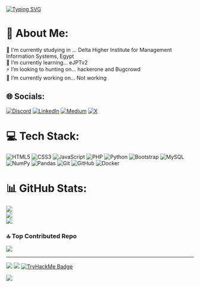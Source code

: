 [![Typing SVG](https://readme-typing-svg.demolab.com?font=Fira+Code&pause=1000&width=435&lines=My+name+is+Mahmoud+Mounir;I+Wish+to+be+a+Penetration+Tester;%2F*+print(%22F-Society%22)+*%2F)](https://git.io/typing-svg)
# 💫 About Me:
🏫 I'm currently studying in ... Delta Higher Institute for Management Information Systems, Egypt<br>🌱 I’m currently learning... eJPTv2<br>⚡ I’m looking to hunting on... hackerone and Bugcrowd<br>🔭 I’m currently working on... Not working


## 🌐 Socials:
[![Discord](https://img.shields.io/badge/Discord-%237289DA.svg?logo=discord&logoColor=white)](https://discord.gg/mahmoudmunir) [![LinkedIn](https://img.shields.io/badge/LinkedIn-%230077B5.svg?logo=linkedin&logoColor=white)](https://linkedin.com/in/mahmoud0-mounir0) [![Medium](https://img.shields.io/badge/Medium-12100E?logo=medium&logoColor=white)](https://medium.com/@x7c0dex0) [![X](https://img.shields.io/badge/X-black.svg?logo=X&logoColor=white)](https://x.com/MahmoudMunir0) 

# 💻 Tech Stack:
![HTML5](https://img.shields.io/badge/html5-%23E34F26.svg?style=for-the-badge&logo=html5&logoColor=white) ![CSS3](https://img.shields.io/badge/css3-%231572B6.svg?style=for-the-badge&logo=css3&logoColor=white) ![JavaScript](https://img.shields.io/badge/javascript-%23323330.svg?style=for-the-badge&logo=javascript&logoColor=%23F7DF1E) ![PHP](https://img.shields.io/badge/php-%23777BB4.svg?style=for-the-badge&logo=php&logoColor=white) ![Python](https://img.shields.io/badge/python-3670A0?style=for-the-badge&logo=python&logoColor=ffdd54) ![Bootstrap](https://img.shields.io/badge/bootstrap-%238511FA.svg?style=for-the-badge&logo=bootstrap&logoColor=white) ![MySQL](https://img.shields.io/badge/mysql-4479A1.svg?style=for-the-badge&logo=mysql&logoColor=white) ![NumPy](https://img.shields.io/badge/numpy-%23013243.svg?style=for-the-badge&logo=numpy&logoColor=white) ![Pandas](https://img.shields.io/badge/pandas-%23150458.svg?style=for-the-badge&logo=pandas&logoColor=white) ![Git](https://img.shields.io/badge/git-%23F05033.svg?style=for-the-badge&logo=git&logoColor=white) ![GitHub](https://img.shields.io/badge/github-%23121011.svg?style=for-the-badge&logo=github&logoColor=white) ![Docker](https://img.shields.io/badge/docker-%230db7ed.svg?style=for-the-badge&logo=docker&logoColor=white)
# 📊 GitHub Stats:
![](https://github-readme-stats.vercel.app/api?username=Mahm0udMunir0&theme=github_dark&hide_border=false&include_all_commits=true&count_private=false)<br/>
![](https://github-readme-streak-stats.herokuapp.com/?user=Mahm0udMunir0&theme=github_dark&hide_border=false)<br/>
![](https://github-readme-stats.vercel.app/api/top-langs/?username=Mahm0udMunir0&theme=github_dark&hide_border=false&include_all_commits=true&count_private=false&layout=compact)

### 🔝 Top Contributed Repo
![](https://github-contributor-stats.vercel.app/api?username=Mahm0udMunir0&limit=5&theme=github_dark&combine_all_yearly_contributions=true)

---
[![](https://visitcount.itsvg.in/api?id=Mahm0udMunir0&icon=0&color=0)](https://visitcount.itsvg.in)
![](https://user-images.githubusercontent.com/73097560/115834477-dbab4500-a447-11eb-908a-139a6edaec5c.gif)
[![TryHackMe Badge](https://tryhackme-badges.s3.amazonaws.com/2255732.png)](https://tryhackme.com/p/x7c0dex0)

![](https://user-images.githubusercontent.com/73097560/115834477-dbab4500-a447-11eb-908a-139a6edaec5c.gif)
<!-- Proudly created with GPRM ( https://gprm.itsvg.in ) -->
